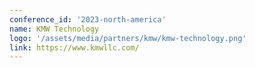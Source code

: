```yaml
---
conference_id: '2023-north-america'
name: KMW Technology
logo: '/assets/media/partners/kmw/kmw-technology.png'
link: https://www.kmwllc.com/
---
```

